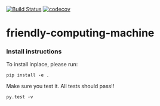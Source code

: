 [![Build Status](https://travis-ci.org/shannonhouck/friendly-computing-machine.svg?branch=master)](https://travis-ci.org/shannonhouck/friendly-computing-machine)
[![codecov](https://codecov.io/gh/shannonhouck/friendly-computing-machine/branch/master/graph/badge.svg)](https://codecov.io/gh/shannonhouck/friendly-computing-machine)

# friendly-computing-machine

### Install instructions
To install inplace, please run:
```
pip install -e .
```
Make sure you test it. All tests should pass!!
```
py.test -v
```
